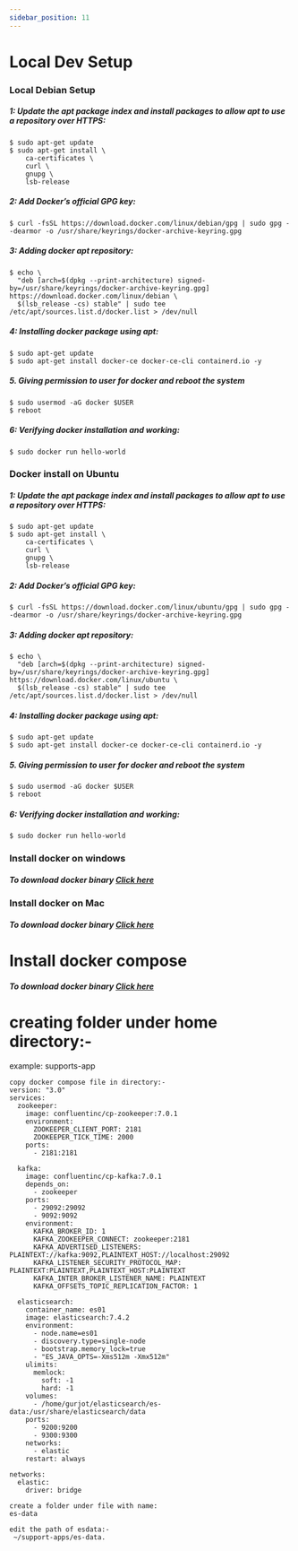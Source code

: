 ```yaml
---
sidebar_position: 11
---
```


# Local Dev Setup

### Local Debian Setup

##### 1: Update the apt package index and install packages to allow apt to use a repository over HTTPS:

```
$ sudo apt-get update
$ sudo apt-get install \
    ca-certificates \
    curl \
    gnupg \
    lsb-release
```

##### 2: Add Docker’s official GPG key:

```
$ curl -fsSL https://download.docker.com/linux/debian/gpg | sudo gpg --dearmor -o /usr/share/keyrings/docker-archive-keyring.gpg
```

##### 3: Adding docker apt repository:

```
$ echo \
  "deb [arch=$(dpkg --print-architecture) signed-by=/usr/share/keyrings/docker-archive-keyring.gpg] https://download.docker.com/linux/debian \
  $(lsb_release -cs) stable" | sudo tee /etc/apt/sources.list.d/docker.list > /dev/null
```

##### 4: Installing docker package using apt:

```
$ sudo apt-get update
$ sudo apt-get install docker-ce docker-ce-cli containerd.io -y
```

##### 5. Giving permission to user for docker and reboot the system

```
$ sudo usermod -aG docker $USER
$ reboot
```

##### 6: Verifying docker installation and working:

```
$ sudo docker run hello-world
```

### Docker install on Ubuntu

##### 1: Update the apt package index and install packages to allow apt to use a repository over HTTPS:

```
$ sudo apt-get update
$ sudo apt-get install \
    ca-certificates \
    curl \
    gnupg \
    lsb-release
```

##### 2: Add Docker’s official GPG key:

```
$ curl -fsSL https://download.docker.com/linux/ubuntu/gpg | sudo gpg --dearmor -o /usr/share/keyrings/docker-archive-keyring.gpg
```

##### 3: Adding docker apt repository:

```
$ echo \
  "deb [arch=$(dpkg --print-architecture) signed-by=/usr/share/keyrings/docker-archive-keyring.gpg] https://download.docker.com/linux/ubuntu \
  $(lsb_release -cs) stable" | sudo tee /etc/apt/sources.list.d/docker.list > /dev/null
```

##### 4: Installing docker package using apt:

```
$ sudo apt-get update
$ sudo apt-get install docker-ce docker-ce-cli containerd.io -y
```

##### 5. Giving permission to user for docker and reboot the system

```
$ sudo usermod -aG docker $USER
$ reboot
```

##### 6: Verifying docker installation and working:

```
$ sudo docker run hello-world
```

### Install docker on windows

##### To download docker binary [Click here](https://docs.docker.com/desktop/windows/install/)

### Install docker on Mac

##### To download docker binary [Click here](https://docs.docker.com/desktop/mac/install/)

# Install docker compose

##### To download docker binary [Click here](https://docs.docker.com/compose/install/)

# creating folder under home directory:-

example: supports-app

```
copy docker compose file in directory:-
version: "3.0"
services:
  zookeeper:
    image: confluentinc/cp-zookeeper:7.0.1
    environment:
      ZOOKEEPER_CLIENT_PORT: 2181
      ZOOKEEPER_TICK_TIME: 2000
    ports:
      - 2181:2181

  kafka:
    image: confluentinc/cp-kafka:7.0.1
    depends_on:
      - zookeeper
    ports:
      - 29092:29092
      - 9092:9092
    environment:
      KAFKA_BROKER_ID: 1
      KAFKA_ZOOKEEPER_CONNECT: zookeeper:2181
      KAFKA_ADVERTISED_LISTENERS: PLAINTEXT://kafka:9092,PLAINTEXT_HOST://localhost:29092
      KAFKA_LISTENER_SECURITY_PROTOCOL_MAP: PLAINTEXT:PLAINTEXT,PLAINTEXT_HOST:PLAINTEXT
      KAFKA_INTER_BROKER_LISTENER_NAME: PLAINTEXT
      KAFKA_OFFSETS_TOPIC_REPLICATION_FACTOR: 1

  elasticsearch:
    container_name: es01
    image: elasticsearch:7.4.2
    environment:
      - node.name=es01
      - discovery.type=single-node
      - bootstrap.memory_lock=true
      - "ES_JAVA_OPTS=-Xms512m -Xmx512m"
    ulimits:
      memlock:
        soft: -1
        hard: -1
    volumes:
      - /home/gurjot/elasticsearch/es-data:/usr/share/elasticsearch/data
    ports:
      - 9200:9200
      - 9300:9300
    networks:
      - elastic
    restart: always

networks:
  elastic:
    driver: bridge
```

```
create a folder under file with name:
es-data
```

```
edit the path of esdata:-
 ~/support-apps/es-data.
```
